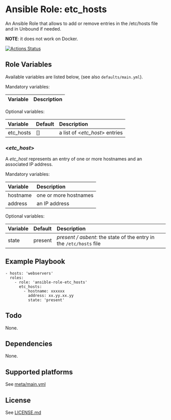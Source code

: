 # Ansible Role: etc_hosts

An Ansible Role that allows to add or remove entries in the /etc/hosts file and in Unbound if needed.

**NOTE**: it does not work on Docker.

[![Actions Status](https://github.com/tristan-weil/ansible-role-etc_hosts/workflows/molecule/badge.svg?branch=master)](https://github.com/tristan-weil/ansible-role-etc_hosts/actions)

## Role Variables

Available variables are listed below, (see also `defaults/main.yml`).

Mandatory variables:

| Variable      | Description |
| :------------ | :---------- |

Optional variables:

| Variable      | Default | Description |
| :------------ | :------ | :---------- |
| etc_hosts     | []      | a list of <*etc_host*> entries |

### <*etc_host*>

A *etc_host* represents an entry of one or more hostnames and an associated IP address.

Mandatory variables:

| Variable      | Description |
| :------------ | :---------- |
| hostname      | one or more hostnames |
| address       | an IP address |

Optional variables:

| Variable      | Default | Description |
| :------------ | :------ | :---------- |
| state         | present | *present / asbent*: the state of the entry in the `/etc/hosts` file |

## Example Playbook

    - hosts: 'webservers'
      roles:
        - role: 'ansible-role-etc_hosts'
          etc_hosts:
            - hostname: xxxxxx
              address: xx.yy.xx.yy
              state: 'present'
              
## Todo

None.

## Dependencies

None.

## Supported platforms

See [meta/main.yml](https://github.com/tristan-weil/ansible-role-etc_hosts/blob/master/meta/main.yml)

## License

See [LICENSE.md](https://github.com/tristan-weil/ansible-role-etc_hosts/blob/master/LICENSE.md)
